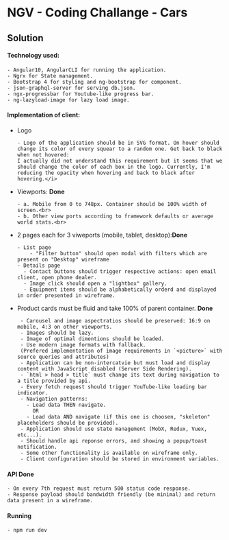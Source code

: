 # NGV - Coding Challange - Cars

## Solution

#### Technology used:

    - Angular10, AngularCLI for running the application.
    - Ngrx for State management.
    - Bootstrap 4 for styling and ng-bootstrap for component.
    - json-graphql-server for serving db.json.
    - ngx-progressbar for Youtube-like progress bar.
    - ng-lazyload-image for lazy load image.

#### Implementation of client:
- Logo

      - Logo of the application should be in SVG format. On hover should change its color of every squear to a random one. Get back to black when not hovered:
      I actually did not understand this requirement but it seems that we should change the color of each box in the logo. Currently, I'm reducing the opacity when hovering and back to black after hovering.</i>
  
  
- Viewports: <b>Done</b><br>

      - a. Mobile from 0 to 748px. Container should be 100% width of screen.<br>
      - b. Other view ports according to framework defaults or average world stats.<br>
          
- 2 pages each for 3 viweports (mobile, tablet, desktop):<b>Done</b>

      - List page
          - "Filter button" should open modal with filters which are present on "Desktop" wireframe
      - Details page
        - Contact buttons should trigger respective actions: open email client, open phone dealer.
        - Image click should open a "lightbox" gallery.
        - Equipment items should be alphabetically orderd and displayed in order presented in wireframe.
        
-  Product cards must be fluid and take 100% of parent container. <b>Done</b>

        - Carousel and image aspectratios should be preserved: 16:9 on mobile, 4:3 on other viewports.
        - Images should be lazy.
        - Image of optimal dimentions should be loaded.
        - Use modern image formats with fallback.
        (Prefered implementation of image requirements in `<picture>` with source queries and attributes)
        - Application can be non-intercatvie but must load and display content with JavaScript disabled (Server Side Rendering).
        - `html > head > title` must change its text during navigation to a title provided by api.
        - Every fetch request should trigger YouTube-like loading bar indicator.
        - Navigation patterns:
          - Load data THEN navigate.
            OR
          - Load data AND navigate (if this one is choosen, "skeleton" placeholders should be provided).
        - Application should use state management (MobX, Redux, Vuex, etc...).
        - Should handle api reponse errors, and showing a popup/toast notification.
        - Some other functionality is available on wireframe only.
        - Client configuration should be stored in environment variables.
#### API <b>Done</b> 
    - On every 7th request must return 500 status code response.
    - Response payload should bandwidth friendly (be minimal) and return data present in a wireframe.

#### Running
    - npm run dev 
    
